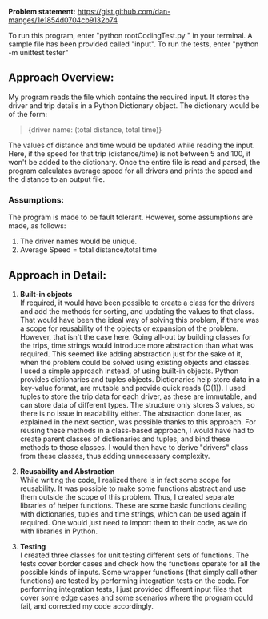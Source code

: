 **Problem statement:**
https://gist.github.com/dan-manges/1e1854d0704cb9132b74

To run this program, enter "python rootCodingTest.py <filename>" in your terminal. A sample file has been provided called "input".
To run the tests, enter "python -m unittest tester"

## Approach Overview:
My program reads the file which contains the required input. It stores the driver and trip details in a Python Dictionary object. The dictionary would be of the form:  
> {driver name: (total distance, total time)}  

The values of distance and time would be updated while reading the input. Here, if the speed for that trip (distance/time) is not between 5 and 100, it won't be added to the dictionary. Once the entire file is read and parsed, the program calculates average speed for all drivers and prints the speed and the distance to an output file. 

### Assumptions:
The program is made to be fault tolerant. However, some assumptions are made, as follows:
1. The driver names would be unique.
2. Average Speed = total distance/total time


## Approach in Detail:

1. **Built-in objects**  
If required, it would have been possible to create a class for the drivers and add the methods for sorting, and updating the values to that class. That would have been the ideal way of solving this problem, if there was a scope for reusability of the objects or expansion of the problem. However, that isn't the case here. Going all-out by building classes for the trips, time strings would introduce more abstraction than what was required. This seemed like adding abstraction just for the sake of it, when the problem could be solved using existing objects and classes.  
I used a simple approach instead, of using built-in objects. Python provides dictionaries and tuples objects. Dictionaries help store data in a key-value format, are mutable and provide quick reads (O(1)). I used tuples to store the trip data for each driver, as these are immutable, and can store data of different types. The structure only stores 3 values, so there is no issue in readability either. 
The abstraction done later, as explained in the next section, was possible thanks to this approach. For reusing these methods in a class-based approach, I would have had to create parent classes of dictionaries and tuples, and bind these methods to those classes. I would then have to derive "drivers" class from these classes, thus adding unnecessary complexity.

2. **Reusability and Abstraction**  
While writing the code, I realized there is in fact some scope for reusability. It was possible to make some functions abstract and use them outside the scope of this problem. Thus, I created separate libraries of helper functions. These are some basic functions dealing with dictionaries, tuples and time strings, which can be used again if required. One would just need to import them to their code, as we do with libraries in Python.

3. **Testing**  
I created three classes for unit testing different sets of functions. The tests cover border cases and check how the functions operate for all the possible kinds of inputs. Some wrapper functions (that simply call other functions) are tested by performing integration tests on the code. For performing integration tests, I just provided different input files that cover some edge cases and some scenarios where the program could fail, and corrected my code accordingly.

